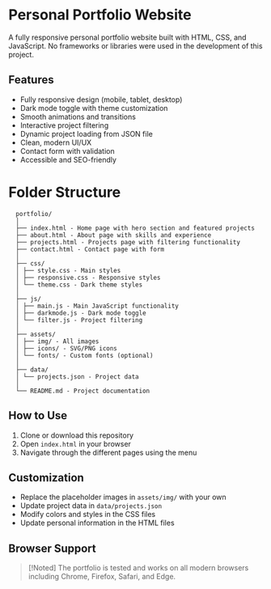 # Personal Portfolio Website

A fully responsive personal portfolio website built with HTML, CSS, and JavaScript. No frameworks or libraries were used in the development of this project.

## Features

- Fully responsive design (mobile, tablet, desktop)
- Dark mode toggle with theme customization
- Smooth animations and transitions
- Interactive project filtering
- Dynamic project loading from JSON file
- Clean, modern UI/UX
- Contact form with validation
- Accessible and SEO-friendly

# Folder Structure

      portfolio/
      │
      ├── index.html - Home page with hero section and featured projects
      ├── about.html - About page with skills and experience
      ├── projects.html - Projects page with filtering functionality
      ├── contact.html - Contact page with form
      │
      ├── css/
      │ ├── style.css - Main styles
      │ ├── responsive.css - Responsive styles
      │ └── theme.css - Dark theme styles
      │
      ├── js/
      │ ├── main.js - Main JavaScript functionality
      │ ├── darkmode.js - Dark mode toggle
      │ └── filter.js - Project filtering
      │
      ├── assets/
      │ ├── img/ - All images
      │ ├── icons/ - SVG/PNG icons
      │ └── fonts/ - Custom fonts (optional)
      │
      ├── data/
      │ └── projects.json - Project data
      │
      └── README.md - Project documentation


## How to Use

1. Clone or download this repository
2. Open `index.html` in your browser
3. Navigate through the different pages using the menu

## Customization

- Replace the placeholder images in `assets/img/` with your own
- Update project data in `data/projects.json`
- Modify colors and styles in the CSS files
- Update personal information in the HTML files

## Browser Support

>[!Noted] The portfolio is tested and works on all modern browsers including Chrome, Firefox, Safari, and Edge.





